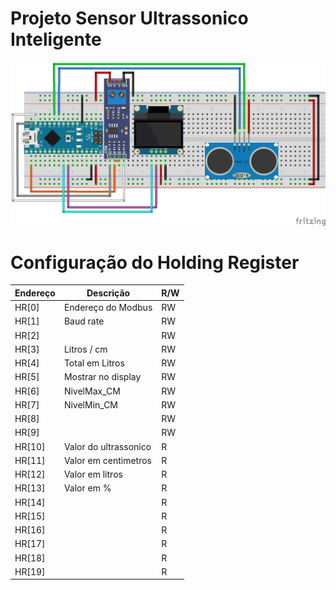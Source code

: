 # Projeto Sensor Ultrassonico Inteligente

![Esquema eletrico](./img/Teste.png) 

# Configuração do Holding Register
| Endereço  | Descrição  | R/W  | 
|---|---|---|
| HR[0]  |  Endereço do Modbus | RW  |
| HR[1]  |  Baud rate |  RW |
| HR[2]  |   |  RW |
| HR[3]  |  Litros / cm | RW  |
| HR[4]  | Total em Litros  |  RW |
| HR[5]  |  Mostrar no display |  RW |
| HR[6]  |  NivelMax_CM |  RW |
| HR[7]  |  NivelMin_CM |  RW |
| HR[8]  |   |  RW |
| HR[9]  |   |  RW |
| HR[10]  | Valor do ultrassonico  |R|
| HR[11]  | Valor em centimetros  |R|
| HR[12]  | Valor em litros |R|
| HR[13]  | Valor em %  |R|
| HR[14]  |   |R|
| HR[15]  |   |R|
| HR[16]  |   |R|
| HR[17]  |   |R|
| HR[18]  |   |R|
| HR[19]  |   |R|
